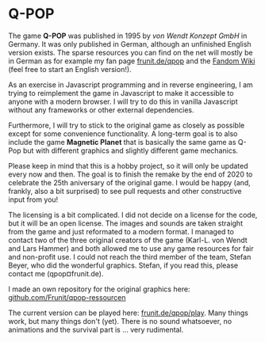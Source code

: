 Q-POP
=====

The game **Q-POP** was published in 1995 by *von Wendt Konzept GmbH* in Germany. It was only published in German, although an unfinished English version exists. The sparse resources you can find on the net will mostly be in German as for example my fan page [frunit.de/qpop](https://www.frunit.de/qpop) and the [Fandom Wiki](https://qpop.fandom.com/de) (feel free to start an English version!).

As an exercise in Javascript programming and in reverse engineering, I am trying to reimplement the game in Javascript to make it accessible to anyone with a modern browser. I will try to do this in vanilla Javascript without any frameworks or other external dependencies.

Furthermore, I will try to stick to the original game as closely as possible except for some convenience functionality. A long-term goal is to also include the game **Magnetic Planet** that is basically the same game as Q-Pop but with different graphics and slightly different game mechanics.

Please keep in mind that this is a hobby project, so it will only be updated every now and then. The goal is to finish the remake by the end of 2020 to celebrate the 25th aniversary of the original game. I would be happy (and, frankly, also a bit surprised) to see pull requests and other constructive input from you!

The licensing is a bit complicated. I did not decide on a license for the code, but it will be an open license. The images and sounds are taken straight from the game and just reformated to a modern format. I managed to contact two of the three original creators of the game (Karl-L. von Wendt and Lars Hammer) and both allowed me to use any game resources for fair and non-profit use. I could not reach the third member of the team, Stefan Beyer, who did the wonderful graphics. Stefan, if you read this, please contact me (qpop¤frunit.de).

I made an own repository for the original graphics here: [github.com/Frunit/qpop-ressourcen](https://github.com/Frunit/qpop-ressourcen)

The current version can be played here: [frunit.de/qpop/play](https://frunit.de/qpop/play). Many things work, but many things don't (yet). There is no sound whatsoever, no animations and the survival part is ... very rudimental.
